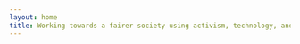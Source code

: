 ```yaml
---
layout: home
title: Working towards a fairer society using activism, technology, and research.
---
```

